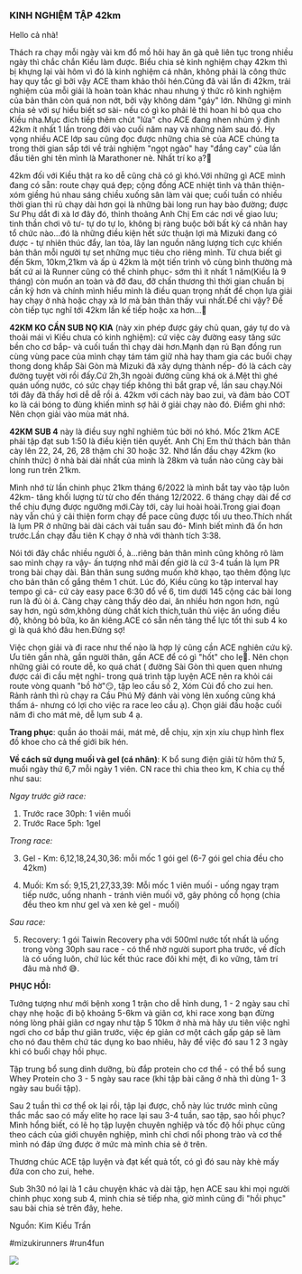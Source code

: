 ### KINH NGHIỆM TẬP 42km

Hello cả nhà!

Thách ra chạy mỗi ngày vài km đổ mồ hôi hay ăn gà quê liên tục trong nhiều ngày thì chắc chắn Kiều làm được. Biểu chia sẻ kinh nghiệm chạy 42km thì bị khựng lại vài hôm vì đó là kinh nghiệm cá nhân, không phải là công thức hay quy tắc gì bởi vậy ACE tham khảo thôi hén.Cũng đã vài lần đi 42km, trải nghiệm của mỗi giải là hoàn toàn khác nhau nhưng ý thức rõ kinh nghiệm của bản thân còn quá non nớt, bởi vậy không dám "gáy" lớn. Những gì mình chia sẻ với sự hiểu biết sơ sài- nếu có gì ko phải lẽ thì hoan hỉ bỏ qua cho Kiều nha.Mục đích tiếp thêm chút "lửa" cho ACE đang nhen nhúm ý định 42km ít nhất 1 lần trong đời vào cuối năm nay và những năm sau đó. Hy vọng nhiều ACE lớp sau cũng đọc được những chia sẻ của ACE chúng ta trong thời gian sắp tới về trải nghiệm "ngọt ngào" hay "đắng cay" của lần đầu tiên ghi tên mình là Marathoner nè. Nhất trí ko ạ?🙂

42km đối với Kiều thật ra ko dễ cũng chả có gì khó.Với những gì ACE mình đang có sẵn: route chạy quá đẹp; cộng đồng ACE nhiệt tình và thân thiện- xóm giềng hú nhau sáng chiều xuống sân làm vài que; cuối tuần có nhiều thời gian thì rủ chạy dài hơn gọi là những bài long run hay bào đường; được Sư Phụ dắt đi xà lơ đây đó, thỉnh thoảng Anh Chị Em các nơi về giao lưu; tinh thần chơi vô tư- tự do tự lo, không bị ràng buộc bởi bất kỳ cá nhân hay tổ chức nào...đó là những điều kiện hết sức thuận lợi mà Mizuki đang có được - tự nhiên thúc đẩy, lan tỏa, lây lan nguồn năng lượng tích cực khiến bản thân mỗi người tự set những mục tiêu cho riêng mình. Từ chưa biết gì đến 5km, 10km,21km và ấp ủ 42km là một tiến trình vô cùng bình thường mà bất cứ ai là Runner cũng có thể chinh phục- sớm thì ít nhất 1 năm(Kiều là 9 tháng) còn muốn an toàn và đỡ đau, đỡ chấn thương thì thời gian chuẩn bị cần kỹ hơn và chính mình hiểu mình là điều quan trọng nhất để chọn lựa giải hay chạy ở nhà hoặc chạy xà lơ mà bản thân thấy vui nhất.Để chi vậy? Để còn tiếp tục nghĩ tới 42km lần kế tiếp hoặc xa hơn...🤭

**42KM KO CẦN SUB NỌ KIA** (này xin phép được gáy chủ quan, gáy tự do và thoải mái vì Kiều chưa có kinh nghiệm): cứ việc cày đường easy tăng sức bền cho cơ bắp- và cuối tuần thì chạy dài hơn.Mạnh dạn rủ Bạn đồng run cùng vùng pace của mình chạy tám tám giữ nhà hay tham gia các buổi chạy thong dong khắp Sài Gòn mà Mizuki đã xây dựng thành nếp- đó là cách cày đường tuyệt vời rồi đấy.Cứ 2h,3h ngoài đường cũng khá ok á.Mệt thì ghé quán uống nước, có sức chạy tiếp không thì bắt grap về, lần sau chạy.Nói tới đây đã thấy hơi dễ dễ rồi á. 42km với cách này bao zui, và đảm bảo COT ko là cái bóng to đùng khiến mình sợ hãi ở giải chạy nào đó. Điểm ghi nhớ: Nên chọn giải vào mùa mát nhá.

**42KM SUB 4** này là điều suy nghĩ nghiêm túc bởi nó khó.
Mốc 21km ACE phải tập đạt sub 1:50 là điều kiện tiên quyết. Anh Chị Em thử thách bản thân cày lên 22, 24, 26, 28 thậm chí 30 hoặc 32. Nhớ lần đầu chạy 42km (ko chính thức) ở nhà bài dài nhất của mình là 28km và tuần nào cũng cày bài long run trên 21km.

Mình nhớ từ lần chinh phục 21km tháng 6/2022 là mình bắt tay vào tập luôn 42km- tăng khối lượng từ từ cho đến tháng 12/2022. 6 tháng chạy dài để cơ thể chịu đựng được ngưỡng mới.Cày tới, cày lui hoài hoài.Trong giai đoạn này vẫn chú ý cải thiện form chạy để pace cũng được tối ưu theo.Thích nhất là lụm PR ở những bài dài cách vài tuần sau đó- Mình biết mình đã ổn hơn trước.Lần chạy đầu tiên K chạy ở nhà với thành tích 3:38.

Nói tới đây chắc nhiều người ồ, à...riêng bản thân mình cũng không rõ làm sao mình chạy ra vậy- ấn tượng nhớ mãi đến giờ là cứ 3-4 tuần là lụm PR trong bài chạy dài. Bản thân sung sướng muốn khờ khạo, tạo thêm động lực cho bản thân cố gắng thêm 1 chút. Lúc đó, Kiều cũng ko tập interval hay tempo gì cả- cứ cày easy pace 6:30 đổ về 6, tim dưới 145 cộng các bài long run là đủ òi á. Càng chạy càng thấy dẻo dai, ăn nhiều hơn ngon hơn, ngủ say hơn, ngủ sớm,không dùng chất kích thích,tuân thủ việc ăn uống điều độ, không bỏ bữa, ko ăn kiêng.ACE có sẵn nền tảng thể lực tốt thì sub 4 ko gì là quá khó đâu hen.Đừng sợ!

Việc chọn giải và đi race như thế nào là hợp lý cũng cần ACE nghiên cứu kỹ. Ưu tiên gần nhà, gần người thân, gần ACE để có gì "hốt" cho lẹ🤣. Nên chọn những giải có route dễ, ko quá chát ( đường Sài Gòn thì quen quen nhưng được cái đi cầu mệt nghỉ- trong quá trình tập luyện ACE nên ra khỏi cái route vòng quanh "bồ hờ"😏, tập leo cầu số 2, Xóm Củi đồ cho zui hen. Rảnh rảnh thì rủ chạy ra Cầu Phú Mỹ đánh vài vòng lên xuống cũng khá thấm á- nhưng có lợi cho việc ra race leo cầu ạ). Chọn giải đầu hoặc cuối năm đi cho mát mẻ, dễ lụm sub 4 ạ.

**Trang phục**: quần áo thoải mái, mát mẻ, dễ chịu, xịn xịn xíu chụp hình flex đồ khoe cho cả thế giới bik hén.

**Về cách sử dụng muối và gel (cá nhân)**: K bổ sung điện giải từ hôm thứ 5, muối ngày thứ 6,7 mỗi ngày 1 viên. CN race thì chia theo km, K chia cụ thể như sau:

*Ngay trước giờ race:*
1. Trước race 30ph: 1 viên muối
2. Trước Race 5ph: 1gel

*Trong race:*

3. Gel - Km: 6,12,18,24,30,36: mỗi mốc 1 gói gel (6-7 gói gel chia đều cho 42km)

4. Muối: Km số: 9,15,21,27,33,39: Mỗi mốc 1 viên muối - uống ngay trạm tiếp nước, uống nhanh - tránh viên muối vỡ, gây phỏng cổ họng (chia đều theo km như gel và xen kẻ gel - muối)

*Sau race:*

5. Recovery: 1 gói Taiwin Recovery pha với 500ml nước tốt nhất là uống trong vòng 30ph sau race - có thể nhờ người suport pha trước, về đích là có uống luôn, chứ lúc kết thúc race đôi khi mệt, đi ko vững, tâm trí đâu mà nhớ 😅.

**PHỤC HỒI:**

Tưởng tượng như mới bệnh xong 1 trận cho dễ hình dung, 1 - 2 ngày sau chỉ chạy nhẹ hoặc đi bộ khoảng 5-6km và giãn cơ, khi race xong bạn đừng nóng lòng phải giãn cơ ngay như tập 5 10km ở nhà mà hãy ưu tiên việc nghỉ ngơi cho cơ bắp thư giãn trước, việc ép giản cơ một cách gấp gáp sẽ làm cho nó đau thêm chứ tác dụng ko bao nhiêu, hãy để việc đó sau 1 2 3 ngày khi có buổi chạy hồi phục.

Tập trung bổ sung dinh dưỡng, bù đắp protein cho cơ thể - có thể bổ sung Whey Protein cho 3 - 5 ngày sau race (khi tập bài căng ở nhà thì dùng 1- 3 ngày sau buổi tập).

Sau 2 tuần thì cơ thể ok lại rồi, tập lại được, chỗ này lúc trước mình cũng thắc mắc sao có mấy elite họ race lại sau 3-4 tuần, sao tập, sao hồi phục? Mình hổng biết, có lẽ họ tập luyện chuyên nghiệp và tốc độ hồi phục cũng theo cách của giới chuyên nghiệp, mình chỉ chơi nổi phong trào và cơ thể mình nó đáp ứng được ở mức mà mình chia sẻ ở trên.

Thương chúc ACE tập luyện và đạt kết quả tốt, có gì đó sau này khè mấy đứa con cho zui, hehe.

Sub 3h30 nó lại là 1 câu chuyện khác và dài tập, hẹn ACE sau khi mọi người chinh phục xong sub 4, mình chia sẻ tiếp nha, giờ mình cũng đi "hồi phục" sau bài chia sẻ trên đây, hehe.

Nguồn: Kim Kiều Trần

#mizukirunners #run4fun

![](https://scontent.fsgn5-10.fna.fbcdn.net/v/t39.30808-6/447220420_7870738866305491_2302923077491130526_n.jpg?stp=dst-jpg_s1080x2048&_nc_cat=107&ccb=1-7&_nc_sid=aa7b47&_nc_eui2=AeG82OLoSVFMHVMGljizYbqxuOc4UkNAlSa45zhSQ0CVJm7bfHcFYvLD5dcY2bNWbzCEx6YwREE1RJsmdp6SKygN&_nc_ohc=djX29O8TVJAQ7kNvgFZPRV8&_nc_ht=scontent.fsgn5-10.fna&_nc_gid=AIMpImpy_z-_NZ2vYA2cWXA&oh=00_AYDBZS61HLm4HZbV5RAQcRereHom4uEaU4v_-zRVTNkTuw&oe=66C9BF1A)